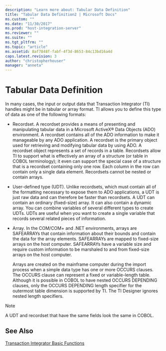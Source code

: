 ```yaml
---
description: "Learn more about: Tabular Data Definition"
title: "Tabular Data Definition2 | Microsoft Docs"
ms.custom: ""
ms.date: "11/30/2017"
ms.prod: "host-integration-server"
ms.reviewer: ""
ms.suite: ""
ms.tgt_pltfrm: ""
ms.topic: "article"
ms.assetid: 8af7848f-fabf-4f3d-8653-84c13bd16a4d
caps.latest.revision: 3
author: "christopherhouser"
manager: "anneta"
---
```

# Tabular Data Definition
In many cases, the input or output data that Transaction Integrator (TI) handles might be in tabular or array format. TI allows you to define this type of data as one of the following formats:  
  
- Recordset. A recordset provides a means of presenting and manipulating tabular data in a Microsoft ActiveX® Data Objects (ADO) environment. A recordset contains all of the ADO information to make it manageable by any ADO application. A recordset is the primary object used for retrieving and modifying tabular data by using ADO. A recordset object represents a set of records in a table. Recordsets allow TI to support what is effectively an array of a structure (or table in COBOL terminology); it even can support the special case of a structure that is a recordset containing only one row. Each column in the row can contain only a single data element. Recordsets cannot be nested or contain arrays.  
  
- User-defined type (UDT). Unlike recordsets, which must contain all of the formatting necessary to expose them to ADO applications, a UDT is just raw data and can therefore be faster than recordsets. A UDT can contain an ordinary (fixed-size) array. It can also contain a dynamic array. You can combine variables of several different types to create UDTs. UDTs are useful when you want to create a single variable that records several related pieces of information.  
  
- Array. In the COM/COM+ and .NET environments, arrays are SAFEARRAYs that contain information about their bounds and contain the data for the array elements. SAFEARRAYs are mapped to fixed-size arrays on the host computer. SAFEARRAYs have a variable size and require custom information to be marshaled to and from fixed-size arrays on the host computer.  
  
  Arrays are created on the mainframe computer during the import process when a simple data type has one or more OCCURS clauses. The OCCURS clause can represent a fixed or variable-length table. Although it is possible in COBOL to have nested OCCURS DEPENDING clauses, only the OCCURS DEPENDING length specifier for the outermost table dimension is supported by TI. The TI Designer ignores nested length specifiers.  
  
> [!NOTE]
>  A UDT and recordset that have the same fields look the same in COBOL.  
  
## See Also  
 [Transaction Integrator Basic Functions](../core/transaction-integrator-basic-functions1.md)
